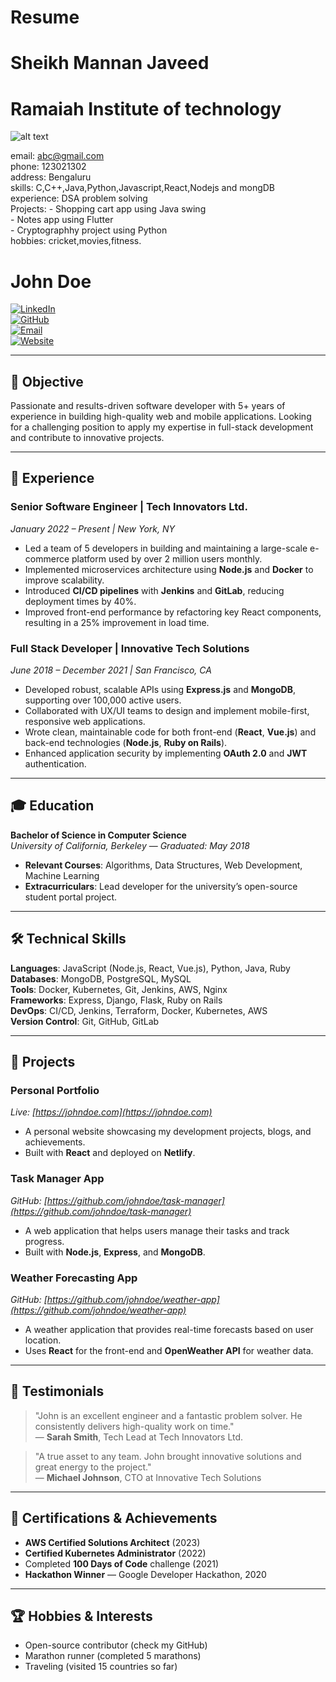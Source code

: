 # Resume <br>
# Sheikh Mannan Javeed <br>
# Ramaiah Institute of technology <br>
![alt text](https://lh5.googleusercontent.com/xWgdOfLVx0NSttwehBZAwzw28R83ZtmN73nMkHPfH-mbS3Apk1tidirwR_exMxs5RRXf_-UPmHubhjk_uOqt3U-MIJhWazsHr-O17hYgWXmj6J7VCsH1NTHES6KJBjvjUzMVlvpa)

email: abc@gmail.com <br>
phone: 123021302 <br>
address: Bengaluru <br>
skills: C,C++,Java,Python,Javascript,React,Nodejs and mongDB <br>
experience: DSA problem solving <br>
Projects: - Shopping cart app using Java swing   <br> 
          - Notes app using Flutter   <br>
          - Cryptographhy project using Python   <br>
hobbies: cricket,movies,fitness.

# **John Doe**

[![LinkedIn](https://img.shields.io/badge/LinkedIn-Profile-blue)](https://linkedin.com/in/johndoe)  
[![GitHub](https://img.shields.io/badge/GitHub-johndoe-black)](https://github.com/johndoe)  
[![Email](https://img.shields.io/badge/Email-johndoe@email.com-orange)](mailto:johndoe@email.com)  
[![Website](https://img.shields.io/badge/Portfolio-johndoe.com-green)](https://johndoe.com)

---

## 📝 **Objective**

Passionate and results-driven software developer with 5+ years of experience in building high-quality web and mobile applications. Looking for a challenging position to apply my expertise in full-stack development and contribute to innovative projects.

---

## 💼 **Experience**

### Senior Software Engineer | **Tech Innovators Ltd.**  
*January 2022 – Present | New York, NY*  
- Led a team of 5 developers in building and maintaining a large-scale e-commerce platform used by over 2 million users monthly.
- Implemented microservices architecture using **Node.js** and **Docker** to improve scalability.
- Introduced **CI/CD pipelines** with **Jenkins** and **GitLab**, reducing deployment times by 40%.
- Improved front-end performance by refactoring key React components, resulting in a 25% improvement in load time.

### Full Stack Developer | **Innovative Tech Solutions**  
*June 2018 – December 2021 | San Francisco, CA*  
- Developed robust, scalable APIs using **Express.js** and **MongoDB**, supporting over 100,000 active users.
- Collaborated with UX/UI teams to design and implement mobile-first, responsive web applications.
- Wrote clean, maintainable code for both front-end (**React**, **Vue.js**) and back-end technologies (**Node.js**, **Ruby on Rails**).
- Enhanced application security by implementing **OAuth 2.0** and **JWT** authentication.

---

## 🎓 **Education**

**Bachelor of Science in Computer Science**  
*University of California, Berkeley* — *Graduated: May 2018*  
- **Relevant Courses**: Algorithms, Data Structures, Web Development, Machine Learning
- **Extracurriculars**: Lead developer for the university’s open-source student portal project.

---

## 🛠 **Technical Skills**

**Languages**: JavaScript (Node.js, React, Vue.js), Python, Java, Ruby  
**Databases**: MongoDB, PostgreSQL, MySQL  
**Tools**: Docker, Kubernetes, Git, Jenkins, AWS, Nginx  
**Frameworks**: Express, Django, Flask, Ruby on Rails  
**DevOps**: CI/CD, Jenkins, Terraform, Docker, Kubernetes, AWS  
**Version Control**: Git, GitHub, GitLab

---

## 🌱 **Projects**

### **Personal Portfolio**  
*Live: [https://johndoe.com](https://johndoe.com)*  
- A personal website showcasing my development projects, blogs, and achievements.
- Built with **React** and deployed on **Netlify**.

### **Task Manager App**  
*GitHub: [https://github.com/johndoe/task-manager](https://github.com/johndoe/task-manager)*  
- A web application that helps users manage their tasks and track progress.
- Built with **Node.js**, **Express**, and **MongoDB**.

### **Weather Forecasting App**  
*GitHub: [https://github.com/johndoe/weather-app](https://github.com/johndoe/weather-app)*  
- A weather application that provides real-time forecasts based on user location.
- Uses **React** for the front-end and **OpenWeather API** for weather data.

---

## 💬 **Testimonials**

> "John is an excellent engineer and a fantastic problem solver. He consistently delivers high-quality work on time."  
— **Sarah Smith**, Tech Lead at Tech Innovators Ltd.

> "A true asset to any team. John brought innovative solutions and great energy to the project."  
— **Michael Johnson**, CTO at Innovative Tech Solutions

---

## 📑 **Certifications & Achievements**

- **AWS Certified Solutions Architect** (2023)
- **Certified Kubernetes Administrator** (2022)
- Completed **100 Days of Code** challenge (2021)
- **Hackathon Winner** — Google Developer Hackathon, 2020

---

## 🏆 **Hobbies & Interests**

- Open-source contributor (check my GitHub)
- Marathon runner (completed 5 marathons)
- Traveling (visited 15 countries so far)


